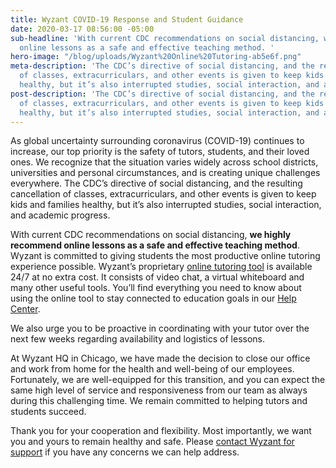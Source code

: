 ```yaml
---
title: Wyzant COVID-19 Response and Student Guidance
date: 2020-03-17 08:56:00 -05:00
sub-headline: 'With current CDC recommendations on social distancing, we highly recommend
  online lessons as a safe and effective teaching method. '
hero-image: "/blog/uploads/Wyzant%20Online%20Tutoring-ab5e6f.png"
meta-description: 'The CDC’s directive of social distancing, and the resulting cancellation
  of classes, extracurriculars, and other events is given to keep kids and families
  healthy, but it’s also interrupted studies, social interaction, and academic progress. '
post-description: 'The CDC’s directive of social distancing, and the resulting cancellation
  of classes, extracurriculars, and other events is given to keep kids and families
  healthy, but it’s also interrupted studies, social interaction, and academic progress. '
---
```


As global uncertainty surrounding coronavirus (COVID-19) continues to increase, our top priority is the safety of tutors, students, and their loved ones. We recognize that the situation varies widely across school districts, universities and personal circumstances, and is creating unique challenges everywhere. The CDC’s directive of social distancing, and the resulting cancellation of classes, extracurriculars, and other events is given to keep kids and families healthy, but it’s also interrupted studies, social interaction, and academic progress. 

With current CDC recommendations on social distancing, **we highly recommend online lessons as a safe and effective teaching method**. Wyzant is committed to giving students the most productive online tutoring experience possible. Wyzant’s proprietary [online tutoring tool](https://online.wyzant.com/welcome/59b6109c9337/#/new) is available 24/7 at no extra cost. It consists of video chat, a virtual whiteboard and many other useful tools. You’ll find everything you need to know about using the online tool to stay connected to education goals in our [Help Center](https://support.wyzant.com/hc/en-us/articles/213447703-How-do-I-join-an-online-lesson-using-the-Wyzant-online-tool-).

We also urge you to be proactive in coordinating with your tutor over the next few weeks regarding availability and logistics of lessons.

At Wyzant HQ in Chicago, we have made the decision to close our office and work from home for the health and well-being of our employees. Fortunately, we are well-equipped for this transition, and you can expect the same high level of service and responsiveness from our team as always during this challenging time. We remain committed to helping tutors and students succeed. 

Thank you for your cooperation and flexibility. Most importantly, we want you and yours to remain healthy and safe. Please [contact Wyzant for support](https://support.wyzant.com/hc/en-us/articles/115005841543-Contact-Us) if you have any concerns we can help address.
